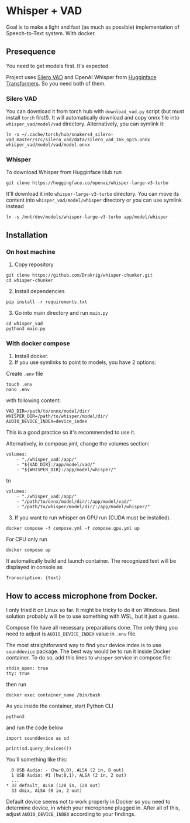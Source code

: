 # Whisper + VAD 
Goal is to make a light and fast (as much as possible) implementation of Speech-to-Text system. With docker.
## Presequence

You need to get models first. It's expected 

Project uses [Silero VAD](https://github.com/snakers4/silero-vad) and OpenAI Whisper from [Hugginface Transformers](https://github.com/huggingface/transformers). So you need both of them.

### Silero VAD

You can download it from torch hub with `download_vad.py` script (but must install `torch` first!). It will automatically download and copy onnx file into `whisper_vad/model/vad` directory. Alternatively, you can symlink it:

``ln -s ~/.cache/torch/hub/snakers4_silero-vad_master/src/silero_vad/data/silero_vad_16k_op15.onnx whisper_vad/model/vad/model.onnx``

### Whisper

To download Whisper from Hugginface Hub run 

``git clone https://huggingface.co/openai/whisper-large-v3-turbo``

It'll download it into `whisper-large-v3-turbo` directory. You can move its content into `whisper_vad/model/whisper` directory or you can use symlink instead

``ln -s /mnt/dev/models/whisper-large-v3-turbo app/model/whisper``

## Installation
### On host machine

1. Copy repository

```
git clone https://github.com/Drakrig/whisper-chunker.git
cd whisper-chunker
```

2. Install dependencies

```pip install -r requirements.txt```

3. Go into main directory and run `main.py`

```
cd whisper_vad
python3 main.py
```

### With docker compose

1. Install docker.
2. If you use symlinks to point to models, you have 2 options:

Create `.env` file

```
touch .env
nano .env
```
 with following content:

```
VAD_DIR=/path/to/onnx/model/dir/
WHISPER_DIR=/path/to/whisper/model/dir/
AUDIO_DEVICE_INDEX=device_index
```

This is a good practice so it's recommended to use it.

Alternatively, in compose.yml, change the volumes section:

```
volumes:
    - "./whisper_vad:/app/"
    - "${VAD_DIR}:/app/model/vad/"
    - "${WHISPER_DIR}:/app/model/whisper/"
```

to

```
volumes:
    - "./whisper_vad:/app/"
    - "/path/to/onnx/model/dir/:/app/model/vad/"
    - "/path/to/whisper/model/dir/:/app/model/whisper/"
```

3. If you want to run whisper on GPU run (CUDA must be installed).

```docker compose -f compose.yml -f compose.gpu.yml up```

For CPU only run

```docker compose up```

It automatically build and launch container. The recognized text will be displayed in console as 

``Transcription: {text}``

## How to access microphone from Docker.

I only tried it on Linux so far. It might be tricky to do it on Windows. Best solution probably will be to use something with WSL, but it just a guess.

Compose file have all necessary preparations done. The only thing you need to adjust is `AUDIO_DEVICE_INDEX` value in `.env` file.

The most straightforward way to find your device index is to use `sounddevice` package. The best way would be to run it inside Docker container. To do so, add this lines to `whisper` service in compose file:
```
stdin_open: true
tty: true
```
then run

```
docker exec container_name /bin/bash
```
As you inside the container, start Python CLI
```
python3
```

and run the code below 

```
import sounddevice as sd

print(sd.query_devices())
```

You'll something like this:

```
  0 USB Audio: - (hw:0,0), ALSA (2 in, 8 out)
  1 USB Audio: #1 (hw:0,1), ALSA (2 in, 2 out)
  ...
* 32 default, ALSA (128 in, 128 out)
  33 dmix, ALSA (0 in, 2 out)
```

Default device seems not to work properly in Docker so you need to determine device, in which your microphone plugged in. After all of this, adjust `AUDIO_DEVICE_INDEX` according to your findings.
